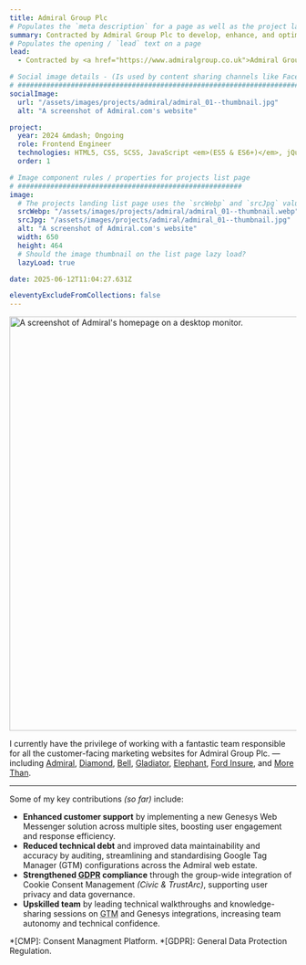 ```yaml
---
title: Admiral Group Plc
# Populates the `meta description` for a page as well as the project landing page project-specific summary
summary: Contracted by Admiral Group Plc to develop, enhance, and optimise their customer-facing marketing websites.
# Populates the opening / `lead` text on a page
lead:
  - Contracted by <a href="https://www.admiralgroup.co.uk">Admiral Group Plc</a> to develop, enhance, and optimise their customer-facing marketing websites.

# Social image details - (Is used by content sharing channels like Facebook, Twitter, WhatsApp, LinkedIn, RSS readers etc.)
# ##########################################################################################################################
socialImage:
  url: "/assets/images/projects/admiral/admiral_01--thumbnail.jpg"
  alt: "A screenshot of Admiral.com's website"

project:
  year: 2024 &mdash; Ongoing
  role: Frontend Engineer
  technologies: HTML5, CSS, SCSS, JavaScript <em>(ES5 & ES6+)</em>, jQuery, PHP, Twig, Drupal, SQL, Gulp, Docker, GitLab, Azure DevOps, Google Tag Manager <em>(GTM)</em>, Figma, Genesys Web Messenger, Cookie Consent Management <em>(Civic, TrustArc)</em>.
  order: 1

# Image component rules / properties for projects list page
# #######################################################
image:
  # The projects landing list page uses the `srcWebp` and `srcJpg` values
  srcWebp: "/assets/images/projects/admiral/admiral_01--thumbnail.webp"
  srcJpg: "/assets/images/projects/admiral/admiral_01--thumbnail.jpg"
  alt: "A screenshot of Admiral.com's website"
  width: 650
  height: 464
  # Should the image thumbnail on the list page lazy load?
  lazyLoad: true

date: 2025-06-12T11:04:27.631Z

eleventyExcludeFromCollections: false
---
```


<picture>
  <source srcset="/assets/images/projects/admiral/admiral-homepage--lg-screen_01.webp" type="image/webp" media="(min-width: 768px)">
  <img src="/assets/images/projects/admiral/admiral-homepage--sml-screen_01.webp" width="1068" height="726" alt="A screenshot of Admiral's homepage on a desktop monitor." loading="lazy" decoding="async">
</picture>

I currently have the privilege of working with a fantastic team responsible for all the customer-facing marketing websites for Admiral Group Plc. &mdash; including [Admiral](https://www.admiral.com), [Diamond](https://www.diamond.co.uk), [Bell](https://www.bell.co.uk), [Gladiator](https://www.gladiator.co.uk), [Elephant](https://www.elephant.co.uk), [Ford Insure](https://www.fordinsure.co.uk), and [More Than](https://www.morethan.com).

---

Some of my key contributions *(so far)* include:

<ul class="flow">
  <li><strong>Enhanced customer support</strong> by implementing a new Genesys Web Messenger solution across multiple sites, boosting user engagement and response efficiency.</li>
  <li><strong>Reduced technical debt</strong> and improved data maintainability and accuracy by auditing, streamlining and standardising Google Tag Manager (GTM) configurations across the Admiral web estate.</li>
  <li><strong>Strengthened <abbr title="General Data Protection Regulation.">GDPR</abbr> compliance</strong> through the group-wide integration of Cookie Consent Management <em>(Civic & TrustArc)</em>, supporting user privacy and data governance.</li>
  <li><strong>Upskilled team</strong> by leading technical walkthroughs and knowledge-sharing sessions on <abbr title="Google Tag Manager.">GTM</abbr> and Genesys integrations, increasing team autonomy and technical confidence.</li>
</ul>

*[CMP]: Consent Managment Platform.
*[GDPR]: General Data Protection Regulation.
